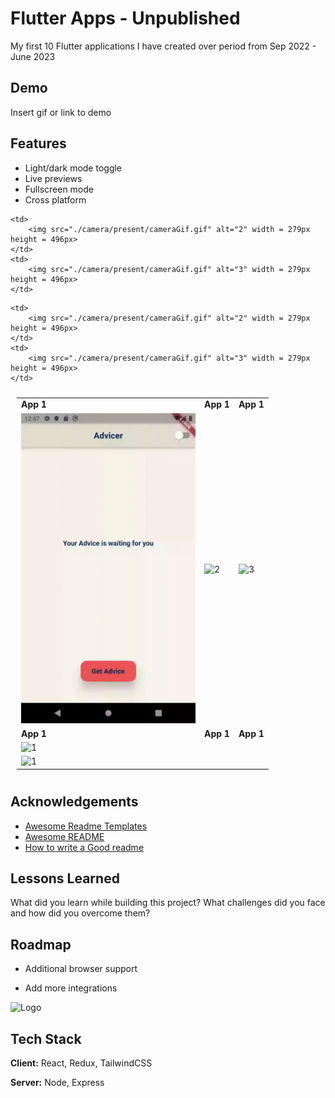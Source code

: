 
# Flutter Apps - Unpublished

My first 10 Flutter applications I have created over period from Sep 2022 - June 2023


## Demo

Insert gif or link to demo


## Features

- Light/dark mode toggle
- Live previews
- Fullscreen mode
- Cross platform
<!-- Solarized dark             |  Solarized Ocean
:-------------------------:|:-------------------------:
![](https://github.com/mishapark/flutter-projects/blob/master/advicer/present/advicerGif.gif?raw=true)  |  <img src="https://media.giphy.com/media/vFKqnCdLPNOKc/giphy.gif" width="40" height="40" /> -->

<table style="padding:10px">
  <tr>
    <td> 
        <b>App 1</b>
    </td>
    <td>
        <b>App 1</b>
    </td>
    <td>
        <b>App 1</b>
    </td>
  </tr>
  <tr>
    <td> 
        <img src="./advicer/present/advicerGif.gif" alt="1" width = 279px height = 496px >
    </td>
    <td>
        <img src="./camera/present/cameraGif.gif"  alt="2" width = 279px height = 496px> 
    </td>
    <td>
        <img src="./camera/present/cameraGif.gif" alt="3" width = 279px height = 496px>
    </td>
  </tr>
    <tr>
    <td> 
        <b>App 1</b>
    </td>
    <td>
        <b>App 1</b>
    </td>
    <td>
        <b>App 1</b>
    </td>
  </tr>
  <tr>
    <td> 
        <img src="./camera/present/cameraGif.gif" alt="1" width = 279px height = 496px >
    </td>
      
    <td>
        <img src="./camera/present/cameraGif.gif" alt="2" width = 279px height = 496px> 
    </td>
    <td>
        <img src="./camera/present/cameraGif.gif" alt="3" width = 279px height = 496px>
    </td>
  </tr>
  <tr>
    <td> 
        <img src="./camera/present/cameraGif.gif" alt="1" width = 279px height = 496px >
    </td>
      
    <td>
        <img src="./camera/present/cameraGif.gif" alt="2" width = 279px height = 496px> 
    </td>
    <td>
        <img src="./camera/present/cameraGif.gif" alt="3" width = 279px height = 496px>
    </td>
  </tr>
</table>

## Acknowledgements

 - [Awesome Readme Templates](https://awesomeopensource.com/project/elangosundar/awesome-README-templates)
 - [Awesome README](https://github.com/matiassingers/awesome-readme)
 - [How to write a Good readme](https://bulldogjob.com/news/449-how-to-write-a-good-readme-for-your-github-project)


## Lessons Learned

What did you learn while building this project? What challenges did you face and how did you overcome them?


## Roadmap

- Additional browser support

- Add more integrations


![Logo](https://dev-to-uploads.s3.amazonaws.com/uploads/articles/th5xamgrr6se0x5ro4g6.png)


## Tech Stack

**Client:** React, Redux, TailwindCSS

**Server:** Node, Express

